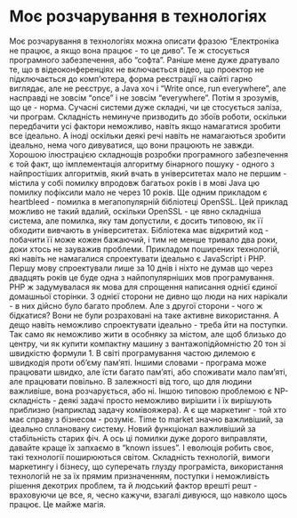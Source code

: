 # Моє розчарування в технологіях

Моє розчарування в технологіях можна описати фразою “Електроніка не працює, а якщо вона працює - то це диво”.
Те ж стосується програмного забезпечення, або “софта”.
Раніше мене дуже дратувало те, що в відеоконференціях не включається відео, що проектор не підключається до комп’ютера, форма реєстрації на сайті гарно виглядає, але не реєструє, а Java хоч і “Write once, run everywhere”, але насправді не зовсім “once” і не зовсім “everywhere”.
Потім я зрозумів, що це - норма.
Сучасні системи дуже складні, чи це стосується заліза, чи програм.
Складність неминуче призводить до збоїв роботи, оскільки передбачити усі фактори неможливо, навіть якщо намагатися зробити все ідеально.
А іноді оскільки деякі речі навіть не намагаються зробити ідеально, нема чого дивуватися, що вони працюють не завжди.
Хорошою ілюстрацією складнощів розробки програмного забезпечення є той факт, що імплементація алгоритму бінарного пошуку - одного з найпростіших алгоритмів, який вчать в університетах мало не першим - містила у собі помилку впродовж багатьох років і в мові Java цю помилку пофіксили мало не через 10 років.
Ще одним прикладом є heartbleed - помилка в мегапопулярній бібліотеці OpenSSL.
Цей приклад можливо не такий вдалий, оскільки OpenSSL - це явно складніша система, але помилка, яку там допустили, є досить типовою, як її обходити вивчають в університетах.
Бібліотека має відкритий код - побачити її може кожен бажаючий, і тим не менше тривало два роки, доки хтось не зауважив проблеми.
Прикладом поширених технологій, які навіть не намагалися спроектувати ідеально є JavaScript і PHP.
Першу мову спроектували лише за 10 днів і ніхто не думав що через двадцять років це буде одна з найпопулярніших мов програмування.
PHP ж задумувалася як мова для спрощення написання однієї єдиної домашньої сторінки.
З однієї сторони не дивно що люди на них нарікали - в них дійсно було багато проблем.
Але з другої сторони - чого ж бідкатися?
Вони не були розраховані на таке активне використання.
А дещо навіть неможливо спроектувати ідеально - треба йти на поступки.
Так само як неможливо жити в особняку за містом, але щоб близько до центру, чи як купити компактну машину з вантажопідйомністю 20 тон зі швидкістю формули 1.
В світі програмування частою дилемою є швидкодія проти об’єму пам’яті.
Іншими словами - програма може працювати швидко, але їсти багато пам’яті, або споживати мало пам’яті, але працювати повільно.
В залежності від того, що для людини важливіше, вона розчарується, або ні.
Іншою типовою проблемою є NP-складність - деякі задачі просто неможливо вирішити і їх вирішують приблизно (наприклад задачу комівояжера).
А є ще маркетинг - той хто має справу з бізнесом - розуміє.
Time to market значно важливіший, за ідеально сплановану систему.
Новий функціонал важливіший за стабільність старих фіч.
А ось ці помилки дуже дорого виправляти, давайте краще їх запхаємо в “known issues”.
І еволюція робить своє, такі технології поширюються світом.
Складність технологій, вимоги маркетингу і бізнесу, що суперечать глузду програміста, використання технологій не за їх прямим призначенням, поступки і неможливість рішення декотрих проблем, та й людський фактор врешті решт - враховуючи це все, я, чесно кажучи, взагалі дивуюся, що навколо щось працює.
Це майже магія.

